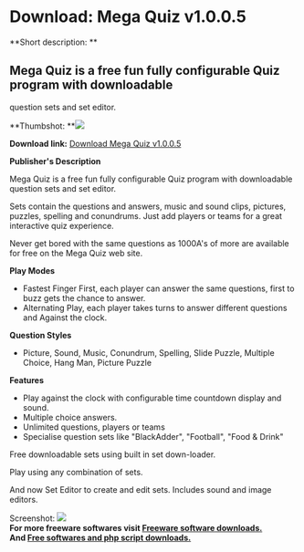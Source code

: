 # Download: Mega Quiz v1.0.0.5

**Short description: **

## Mega Quiz is a free fun fully configurable Quiz program with downloadable
question sets and set editor.

  
**Thumbshot: **![](http://www.freewarefiles.com/screenshot/megaquiz_md.jpg)   
  
**Download link:** [Download Mega Quiz v1.0.0.5](http://freesoftwares.boysofts.com/Mega-Quiz_program_64350.html)  
  

**Publisher's Description**  
  

Mega Quiz is a free fun fully configurable Quiz program with downloadable
question sets and set editor.

Sets contain the questions and answers, music and sound clips, pictures,
puzzles, spelling and conundrums. Just add players or teams for a great
interactive quiz experience.

Never get bored with the same questions as 1000A's of more are available for
free on the Mega Quiz web site.

**Play Modes**

  * Fastest Finger First, each player can answer the same questions, first to buzz gets the chance to answer. 
  * Alternating Play, each player takes turns to answer different questions and Against the clock. 

**Question Styles**

  * Picture, Sound, Music, Conundrum, Spelling, Slide Puzzle, Multiple Choice, Hang Man, Picture Puzzle 

**Features**

  * Play against the clock with configurable time countdown display and sound. 
  * Multiple choice answers. 
  * Unlimited questions, players or teams 
  * Specialise question sets like "BlackAdder", "Football", "Food & Drink" 

Free downloadable sets using built in set down-loader.

Play using any combination of sets.

And now Set Editor to create and edit sets. Includes sound and image editors.

  
  
Screenshot: ![](http://www.freewarefiles.com/screenshot/megaquiz.jpg)  
**For more freeware softwares visit [Freeware software downloads.](http://freesoftwares.boysofts.com/)**   
**And [Free softwares and php script downloads.](http://www.boysofts.com/)**


